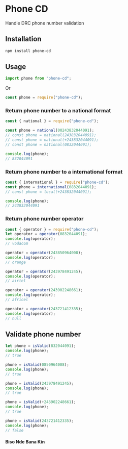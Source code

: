 # Phone CD

Handle DRC phone number validation

## Installation

```bash
npm install phone-cd
```

## Usage

```javascript
import phone from "phone-cd";
```

Or

```javascript
const phone = require("phone-cd");
```

### Return phone number to a national format

```javascript
const { national } = require("phone-cd");

const phone = national(00243832044091);
// const phone = national(243832044091);
// const phone = national(+243832044091);
// const phone = national(0832044091);

console.log(phone);
// 832044091
```

### Return phone number to a international format

```javascript
const { international } = require("phone-cd");
const phone = international(0832044091);
// const phone = local(+243832044091);

console.log(phone);
// 243832044091
```

### Return phone number operator

```javascript
const { operator } = require("phone-cd");
let operator = operator(0832044091);
console.log(operator);
// vodacom

operator = operator(243850964008);
console.log(operator);
// orange

operator = operator(243978491245);
console.log(operator);
// airtel

operator = operator(243902248661);
console.log(operator);
// africel

operator = operator(243721412335);
console.log(operator);
// null
```

## Validate phone number

```javascript
let phone = isValid(832044091);
console.log(phone);
// true

phone = isValid(0850964008);
console.log(phone);
// true

phone = isValid(243978491245);
console.log(phone);
// true

phone = isValid(+243902248661);
console.log(phone);
// true

phone = isValid(243721412335);
console.log(phone);
// false
```

#### Biso Nde Bana Kin
